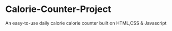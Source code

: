 # Calorie-Counter-Project
An easy-to-use daily calorie calorie counter built on HTML,CSS &amp; Javascript
